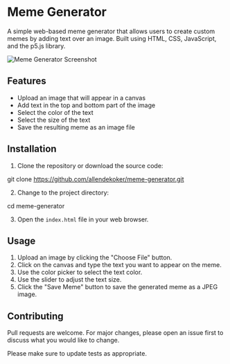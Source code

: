 # Meme Generator

A simple web-based meme generator that allows users to create custom memes by adding text over an image. Built using HTML, CSS, JavaScript, and the p5.js library.

![Meme Generator Screenshot](screenshot.png)

## Features

- Upload an image that will appear in a canvas
- Add text in the top and bottom part of the image
- Select the color of the text
- Select the size of the text
- Save the resulting meme as an image file

## Installation

1. Clone the repository or download the source code:

git clone https://github.com/allendekoker/meme-generator.git

2. Change to the project directory:

cd meme-generator

3. Open the `index.html` file in your web browser.

## Usage

1. Upload an image by clicking the "Choose File" button.
2. Click on the canvas and type the text you want to appear on the meme.
3. Use the color picker to select the text color.
4. Use the slider to adjust the text size.
5. Click the "Save Meme" button to save the generated meme as a JPEG image.

## Contributing

Pull requests are welcome. For major changes, please open an issue first to discuss what you would like to change.

Please make sure to update tests as appropriate.
